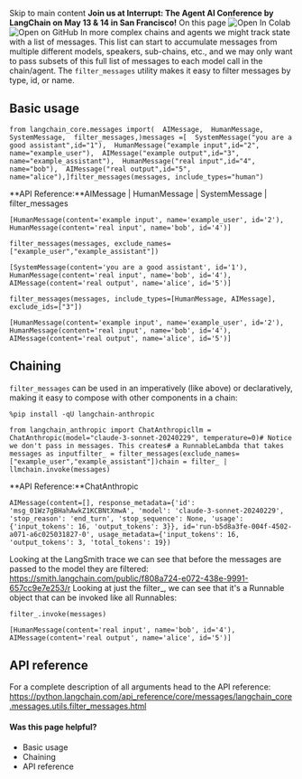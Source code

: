 Skip to main content
**Join us at Interrupt: The Agent AI Conference by LangChain on May 13 & 14 in San Francisco!**
On this page
![Open In Colab](https://colab.research.google.com/assets/colab-badge.svg)![Open on GitHub](https://img.shields.io/badge/Open%20on%20GitHub-grey?logo=github&logoColor=white)
In more complex chains and agents we might track state with a list of messages. This list can start to accumulate messages from multiple different models, speakers, sub-chains, etc., and we may only want to pass subsets of this full list of messages to each model call in the chain/agent.
The `filter_messages` utility makes it easy to filter messages by type, id, or name.
## Basic usage​
```
from langchain_core.messages import(  AIMessage,  HumanMessage,  SystemMessage,  filter_messages,)messages =[  SystemMessage("you are a good assistant",id="1"),  HumanMessage("example input",id="2", name="example_user"),  AIMessage("example output",id="3", name="example_assistant"),  HumanMessage("real input",id="4", name="bob"),  AIMessage("real output",id="5", name="alice"),]filter_messages(messages, include_types="human")
```

**API Reference:**AIMessage | HumanMessage | SystemMessage | filter_messages
```
[HumanMessage(content='example input', name='example_user', id='2'), HumanMessage(content='real input', name='bob', id='4')]
```

```
filter_messages(messages, exclude_names=["example_user","example_assistant"])
```

```
[SystemMessage(content='you are a good assistant', id='1'), HumanMessage(content='real input', name='bob', id='4'), AIMessage(content='real output', name='alice', id='5')]
```

```
filter_messages(messages, include_types=[HumanMessage, AIMessage], exclude_ids=["3"])
```

```
[HumanMessage(content='example input', name='example_user', id='2'), HumanMessage(content='real input', name='bob', id='4'), AIMessage(content='real output', name='alice', id='5')]
```

## Chaining​
`filter_messages` can be used in an imperatively (like above) or declaratively, making it easy to compose with other components in a chain:
```
%pip install -qU langchain-anthropic
```

```
from langchain_anthropic import ChatAnthropicllm = ChatAnthropic(model="claude-3-sonnet-20240229", temperature=0)# Notice we don't pass in messages. This creates# a RunnableLambda that takes messages as inputfilter_ = filter_messages(exclude_names=["example_user","example_assistant"])chain = filter_ | llmchain.invoke(messages)
```

**API Reference:**ChatAnthropic
```
AIMessage(content=[], response_metadata={'id': 'msg_01Wz7gBHahAwkZ1KCBNtXmwA', 'model': 'claude-3-sonnet-20240229', 'stop_reason': 'end_turn', 'stop_sequence': None, 'usage': {'input_tokens': 16, 'output_tokens': 3}}, id='run-b5d8a3fe-004f-4502-a071-a6c025031827-0', usage_metadata={'input_tokens': 16, 'output_tokens': 3, 'total_tokens': 19})
```

Looking at the LangSmith trace we can see that before the messages are passed to the model they are filtered: https://smith.langchain.com/public/f808a724-e072-438e-9991-657cc9e7e253/r
Looking at just the filter_, we can see that it's a Runnable object that can be invoked like all Runnables:
```
filter_.invoke(messages)
```

```
[HumanMessage(content='real input', name='bob', id='4'), AIMessage(content='real output', name='alice', id='5')]
```

## API reference​
For a complete description of all arguments head to the API reference: https://python.langchain.com/api_reference/core/messages/langchain_core.messages.utils.filter_messages.html
#### Was this page helpful?
  * Basic usage
  * Chaining
  * API reference


